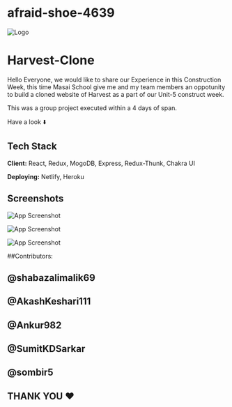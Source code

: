 # afraid-shoe-4639

![Logo](https://logos-world.net/wp-content/uploads/2022/04/Harvest-New-Logo.png)


# Harvest-Clone

Hello Everyone,  we would like to share our Experience in this Construction Week, this time Masai School give me and my team members an oppotunity to build a cloned website of Harvest as a part of our Unit-5 construct week.

This was a group project executed within a 4 days of span.


Have a look ⬇️



## Tech Stack

**Client:**  React, Redux, MogoDB, Express, Redux-Thunk, Chakra UI

**Deploying:** Netlify, Heroku





## Screenshots

![App Screenshot](https://biz30.timedoctor.com/images/2022/04/harvest-homepage-2022-1024x522.png)

![App Screenshot](https://images.g2crowd.com/uploads/attachment/file/67160/review-screenshot-1.png)

![App Screenshot](https://attachments.developer.intuit.com/appcard-6bf5d87d-6c67-421d-873a-8efb5630b3a0.png)






##Contributors:
## @shabazalimalik69
## @AkashKeshari111
## @Ankur982
## @SumitKDSarkar
## @sombir5


## THANK YOU ❤️



